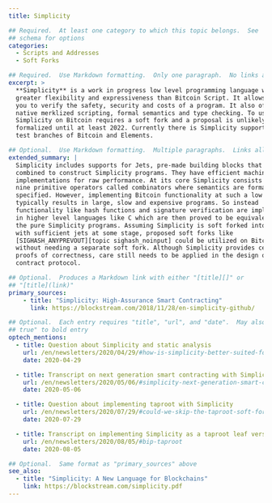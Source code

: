 ```yaml
---
title: Simplicity

## Required.  At least one category to which this topic belongs.  See
## schema for options
categories:
  - Scripts and Addresses
  - Soft Forks

## Required.  Use Markdown formatting.  Only one paragraph.  No links allowed.
excerpt: >
  **Simplicity** is a work in progress low level programming language with
  greater flexibility and expressiveness than Bitcoin Script. It allows
  you to verify the safety, security and costs of a program. It also offers
  native merklized scripting, formal semantics and type checking. To use
  Simplicity on Bitcoin requires a soft fork and a proposal is unlikely to be
  formalized until at least 2022. Currently there is Simplicity support for
  test branches of Bitcoin and Elements.

## Optional.  Use Markdown formatting.  Multiple paragraphs.  Links allowed.
extended_summary: |
  Simplicity includes supports for Jets, pre-made building blocks that can be
  combined to construct Simplicity programs. They have efficient machine-code
  implementations for raw performance. At its core Simplicity consists of
  nine primitive operators called combinators where semantics are formally
  specified. However, implementing Bitcoin functionality at such a low level
  typically results in large, slow and expensive programs. So instead
  functionality like hash functions and signature verification are implemented
  in higher level languages like C which are then proved to be equivalent to
  the pure Simplicity programs. Assuming Simplicity is soft forked into Bitcoin
  with sufficient jets at some stage, proposed soft forks like
  [SIGHASH_ANYPREVOUT][topic sighash_noinput] could be utilized on Bitcoin
  without needing a separate soft fork. Although Simplicity provides certain
  proofs of correctness, care still needs to be applied in the design of any
  contract protocol.

## Optional.  Produces a Markdown link with either "[title][]" or
## "[title](link)"
primary_sources:
    - title: "Simplicity: High-Assurance Smart Contracting"
      link: https://blockstream.com/2018/11/28/en-simplicity-github/

## Optional.  Each entry requires "title", "url", and "date".  May also use "feature:
## true" to bold entry
optech_mentions:
  - title: Question about Simplicity and static analysis
    url: /en/newsletters/2020/04/29/#how-is-simplicity-better-suited-for-static-analysis-compared-to-script
    date: 2020-04-29

  - title: Transcript on next generation smart contracting with Simplicity
    url: /en/newsletters/2020/05/06/#simplicity-next-generation-smart-contracting
    date: 2020-05-06

  - title: Question about implementing taproot with Simplicity
    url: /en/newsletters/2020/07/29/#could-we-skip-the-taproot-soft-fork-and-instead-use-simplicity-to-write-the-equivalent-of-taproot-scripts
    date: 2020-07-29

  - title: Transcript on implementing Simplicity as a taproot leaf version
    url: /en/newsletters/2020/08/05/#bip-taproot
    date: 2020-08-05

## Optional.  Same format as "primary_sources" above
see_also:
  - title: "Simplicity: A New Language for Blockchains"
    link: https://blockstream.com/simplicity.pdf
---
```


